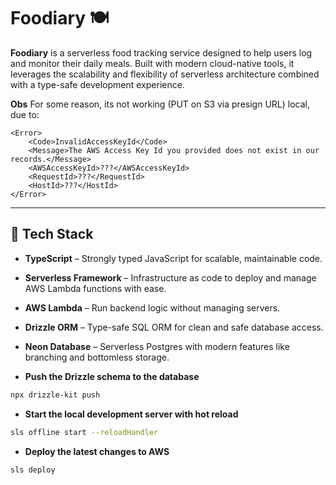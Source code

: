 # Foodiary 🍽️

**Foodiary** is a serverless food tracking service designed to help users log and monitor their daily meals. Built with modern cloud-native tools, it leverages the scalability and flexibility of serverless architecture combined with a type-safe development experience.


**Obs**
For some reason, its not working (PUT on S3 via presign URL) local, due to: 
```
<Error>
	<Code>InvalidAccessKeyId</Code>
	<Message>The AWS Access Key Id you provided does not exist in our records.</Message>
	<AWSAccessKeyId>???</AWSAccessKeyId>
	<RequestId>???</RequestId>
	<HostId>???</HostId>
</Error>
```

---

## 🧰 Tech Stack

- **TypeScript** – Strongly typed JavaScript for scalable, maintainable code.
- **Serverless Framework** – Infrastructure as code to deploy and manage AWS Lambda functions with ease.
- **AWS Lambda** – Run backend logic without managing servers.
- **Drizzle ORM** – Type-safe SQL ORM for clean and safe database access.
- **Neon Database** – Serverless Postgres with modern features like branching and bottomless storage.

- **Push the Drizzle schema to the database**

```bash
npx drizzle-kit push
```

- **Start the local development server with hot reload**

```bash
sls offline start --reloadHandler
```

- **Deploy the latest changes to AWS**

```bash
sls deploy
```

